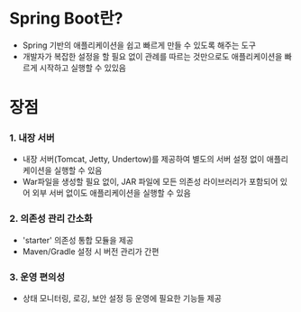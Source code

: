 # Spring Boot란?
- Spring 기반의 애플리케이션을 쉽고 빠르게 만들 수 있도록 해주는 도구
- 개발자가 복잡한 설정을 할 필요 없이 관례를 따르는 것만으로도 애플리케이션을 빠르게 시작하고 실행할 수 있있음

# 장점
### 1. 내장 서버
- 내장 서버(Tomcat, Jetty, Undertow)를 제공하여 별도의 서버 설정 없이 애플리케이션을 실행할 수 있음
- War파일을 생성할 필요 없이, JAR 파일에 모든 의존성 라이브러리가 포함되어 있어 외부 서버 없이도 애플리케이션을 실행할 수 있음

### 2. 의존성 관리 간소화
- 'starter' 의존성 통합 모듈을 제공
- Maven/Gradle 설정 시 버전 관리가 간편

### 3. 운영 편의성
- 상태 모니터링, 로깅, 보안 설정 등 운영에 필요한 기능들 제공